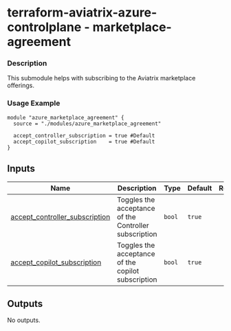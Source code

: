 <!-- BEGIN_TF_DOCS -->
# terraform-aviatrix-azure-controlplane - marketplace-agreement

### Description
This submodule helps with subscribing to the Aviatrix marketplace offerings.

### Usage Example
```hcl
module "azure_marketplace_agreement" {
  source = "./modules/azure_marketplace_agreement"

  accept_controller_subscription = true #Default
  accept_copilot_subscription    = true #Default
}
```
## Inputs

| Name | Description | Type | Default | Required |
|------|-------------|------|---------|:--------:|
| <a name="input_accept_controller_subscription"></a> [accept\_controller\_subscription](#input\_accept\_controller\_subscription) | Toggles the acceptance of the Controller subscription | `bool` | `true` | no |
| <a name="input_accept_copilot_subscription"></a> [accept\_copilot\_subscription](#input\_accept\_copilot\_subscription) | Toggles the acceptance of the copilot subscription | `bool` | `true` | no |

## Outputs

No outputs.
<!-- END_TF_DOCS -->